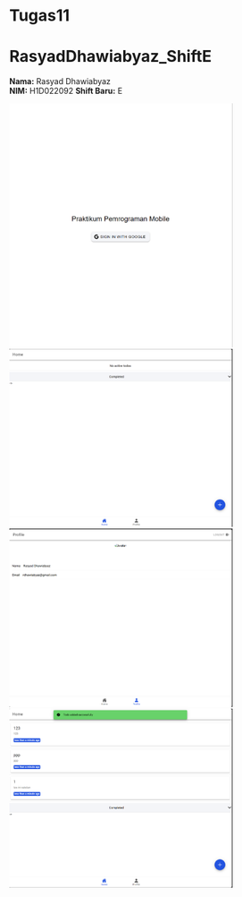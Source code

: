 # Tugas11
# RasyadDhawiabyaz_ShiftE

**Nama:** Rasyad Dhawiabyaz  
**NIM:** H1D022092 
**Shift Baru:** E  

<img src="Screenshot 2024-12-10 162905.png" alt="Lampiran read" width="400" />
<img src="Screenshot 2024-12-10 163000.png" alt="Lampiran read" width="400" />
<img src="Screenshot 2024-12-10 163011.png" alt="Lampiran read" width="400" />
<img src="Screenshot 2024-12-10 163051.png" alt="Lampiran read" width="400" />

